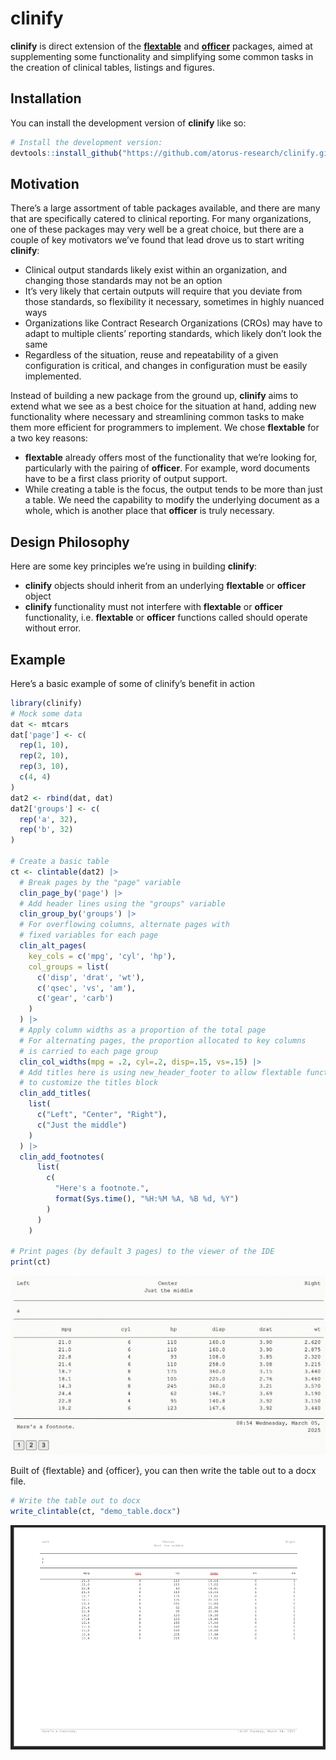 
<!-- README.md is generated from README.Rmd. Please edit that file -->

# **clinify**

<!-- badges: start -->
<!-- badges: end -->

**clinify** is direct extension of the
[**flextable**](https://davidgohel.github.io/flextable/) and
[**officer**](https://davidgohel.github.io/officer/) packages, aimed at
supplementing some functionality and simplifying some common tasks in
the creation of clinical tables, listings and figures.

## Installation

You can install the development version of **clinify** like so:

``` r
# Install the development version:
devtools::install_github("https://github.com/atorus-research/clinify.git", ref="development")
```

## Motivation

There’s a large assortment of table packages available, and there are
many that are specifically catered to clinical reporting. For many
organizations, one of these packages may very well be a great choice,
but there are a couple of key motivators we’ve found that lead drove us
to start writing **clinify**:

- Clinical output standards likely exist within an organization, and
  changing those standards may not be an option
- It’s very likely that certain outputs will require that you deviate
  from those standards, so flexibility it necessary, sometimes in highly
  nuanced ways
- Organizations like Contract Research Organizations (CROs) may have to
  adapt to multiple clients’ reporting standards, which likely don’t
  look the same
- Regardless of the situation, reuse and repeatability of a given
  configuration is critical, and changes in configuration must be easily
  implemented.

Instead of building a new package from the ground up, **clinify** aims
to extend what we see as a best choice for the situation at hand, adding
new functionality where necessary and streamlining common tasks to make
them more efficient for programmers to implement. We chose **flextable**
for a two key reasons:

- **flextable** already offers most of the functionality that we’re
  looking for, particularly with the pairing of **officer**. For
  example, word documents have to be a first class priority of output
  support.
- While creating a table is the focus, the output tends to be more than
  just a table. We need the capability to modify the underlying document
  as a whole, which is another place that **officer** is truly
  necessary.

## Design Philosophy

Here are some key principles we’re using in building **clinify**:

- **clinify** objects should inherit from an underlying **flextable** or
  **officer** object
- **clinify** functionality must not interfere with **flextable** or
  **officer** functionality, i.e. **flextable** or **officer** functions
  called should operate without error.

## Example

Here’s a basic example of some of clinify’s benefit in action

``` r
library(clinify)
# Mock some data
dat <- mtcars
dat['page'] <- c(
  rep(1, 10),
  rep(2, 10),
  rep(3, 10),
  c(4, 4)
)
dat2 <- rbind(dat, dat)
dat2['groups'] <- c(
  rep('a', 32),
  rep('b', 32)
)

# Create a basic table
ct <- clintable(dat2) |> 
  # Break pages by the "page" variable
  clin_page_by('page') |> 
  # Add header lines using the "groups" variable
  clin_group_by('groups') |> 
  # For overflowing columns, alternate pages with 
  # fixed variables for each page
  clin_alt_pages(
    key_cols = c('mpg', 'cyl', 'hp'),
    col_groups = list(
      c('disp', 'drat', 'wt'),
      c('qsec', 'vs', 'am'),
      c('gear', 'carb')
    ) 
  ) |> 
  # Apply column widths as a proportion of the total page
  # For alternating pages, the proportion allocated to key columns
  # is carried to each page group
  clin_col_widths(mpg = .2, cyl=.2, disp=.15, vs=.15) |>
  # Add titles here is using new_header_footer to allow flextable functions
  # to customize the titles block
  clin_add_titles(
    list(
      c("Left", "Center", "Right"),
      c("Just the middle")
    )
  ) |> 
  clin_add_footnotes(
      list(
        c(
          "Here's a footnote.", 
          format(Sys.time(), "%H:%M %A, %B %d, %Y")
        )
      )
    )  

# Print pages (by default 3 pages) to the viewer of the IDE
print(ct)
```

<p align="center">
<img src="man/figures/print.gif" width="800px">
</p>

Built of {flextable} and {officer}, you can then write the table out to
a docx file.

``` r
# Write the table out to docx
write_clintable(ct, "demo_table.docx")
```

<p align="center">
<img src="vignettes/table.png" width="800px">
</p>
